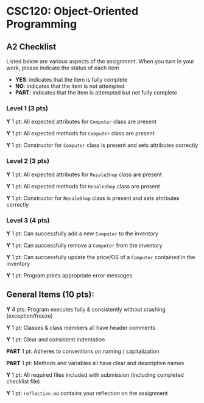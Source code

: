 # CSC120: Object-Oriented Programming
## A2 Checklist

Listed below are various aspects of the assignment.  When you turn in your work, please indicate the status of each item

- **YES**: indicates that the item is fully complete
- **NO**: indicates that the item is not attempted
- **PART**: indicates that the item is attempted but not fully complete

### Level 1 (3 pts)

__Y__ 1 pt: All expected attributes for `Computer` class are present

__Y__ 1 pt: All expected methods for `Computer` class are present

__Y__ 1 pt: Constructor for `Computer` class is present and sets attributes correctly

### Level 2 (3 pts)

__Y__ 1 pt: All expected attributes for `ResaleShop` class are present

__Y__ 1 pt: All expected methods for `ResaleShop` class are present

__Y__ 1 pt: Constructor for `ResaleShop` class is present and sets attributes correctly

### Level 3 (4 pts)

__Y__ 1 pt: Can successfully add a new `Computer` to the inventory

__Y__ 1 pt: Can successfully remove a `Computer` from the inventory

__Y__ 1 pt: Can successfully update the price/OS of a `Computer` contained in the inventory

__Y__ 1 pt: Program prints appropriate error messages

## General Items (10 pts):

__Y__ 4 pts: Program executes fully & consistently without crashing (exception/freeze)

__Y__ 1 pt: Classes & class members all have header comments

__Y__ 1 pt: Clear and consistent indentation

__PART__ 1 pt: Adheres to conventions on naming / capitalization 

__PART__ 1 pt: Methods and variables all have clear and descriptive names

__Y__ 1 pt: All required files included with submission (including completed checklist file)

__Y__ 1 pt: `reflection.md` contains your reflection on the assignment

